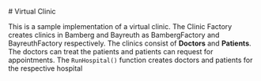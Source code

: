 ﻿﻿# Virtual Clinic

This is a sample implementation of a virtual clinic. The Clinic Factory creates clinics in Bamberg 
and Bayreuth as BambergFactory and BayreuthFactory respectively. The clinics consist of **Doctors** 
and **Patients**. The doctors can treat the patients and patients can request for appointments. The 
``` RunHospital() ``` function creates doctors and patients for the respective hospital


